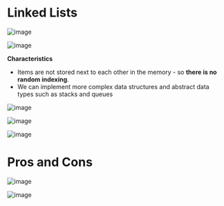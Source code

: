 # Linked Lists

![image](https://user-images.githubusercontent.com/59940078/175760773-912ed420-0779-4542-b8c6-f68057cc90b2.png)

![image](https://user-images.githubusercontent.com/59940078/175760784-8c8044f4-75cd-4e31-8731-eab1c822e974.png)

**Characteristics**
- Items are not stored next to each other in the memory - so **there is no random indexing**.
- We can implement more complex data structures and abstract data types such as stacks and queues

![image](https://user-images.githubusercontent.com/59940078/175760877-f503e8ba-8f09-46ce-be6d-2203bd188f6f.png)

![image](https://user-images.githubusercontent.com/59940078/175760890-85b32b6f-cb1c-4c9c-a90e-956c9c3986a5.png)

![image](https://user-images.githubusercontent.com/59940078/175760906-2feab75c-717a-47e8-ba96-dc299a27d418.png)

# Pros and Cons

![image](https://user-images.githubusercontent.com/59940078/175760924-be15813b-7632-46a8-b298-bccdd45afe41.png)

![image](https://user-images.githubusercontent.com/59940078/175760930-0022146d-cde7-4932-87b1-f837754f0c1b.png)


